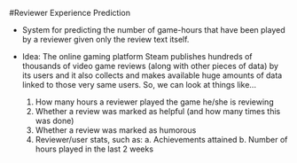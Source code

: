 #Reviewer Experience Prediction

  * System for predicting the number of game-hours that have been played by a reviewer given only the review text itself.

* Idea: The online gaming platform Steam publishes hundreds of thousands of video game reviews (along with other pieces of data) by its users and it also collects and makes available huge amounts of data linked to those very same users. So, we can look at things like...
    1. How many hours a reviewer played the game he/she is reviewing
    2. Whether a review was marked as helpful (and how many times this was done)
    3. Whether a review was marked as humorous
    4. Reviewer/user stats, such as:
        a. Achievements attained
        b. Number of hours played in the last 2 weeks